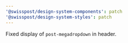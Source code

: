 ```yaml
---
'@swisspost/design-system-components': patch
'@swisspost/design-system-styles': patch
---
```


Fixed display of `post-megadropdown` in header.
